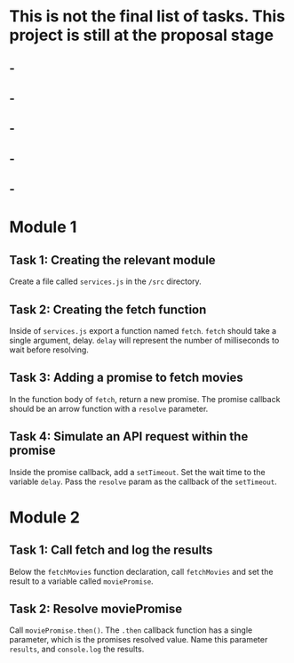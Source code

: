 # This is not the final list of tasks. This project is still at the proposal stage

## -

## -

## -

## -

## -

# Module 1

## Task 1: Creating the relevant module

Create a file called `services.js` in the `/src` directory.

## Task 2: Creating the fetch function

Inside of `services.js` export a function named `fetch`. `fetch` should take a single argument, delay. `delay` will represent the number of milliseconds to wait before resolving.

## Task 3: Adding a promise to fetch movies

In the function body of `fetch`, return a new promise. The promise callback should be an arrow function with a `resolve` parameter.

## Task 4: Simulate an API request within the promise

Inside the promise callback, add a `setTimeout`. Set the wait time to the variable `delay`. Pass the `resolve` param as the callback of the `setTimeout`.

# Module 2

## Task 1: Call fetch and log the results

Below the `fetchMovies` function declaration, call `fetchMovies` and set the result to a variable called `moviePromise`.

## Task 2: Resolve moviePromise

Call `moviePromise.then()`. The `.then` callback function has a single parameter, which is the promises resolved value. Name this parameter `results`, and `console.log` the results.
